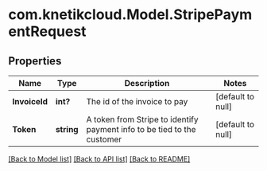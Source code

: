 # com.knetikcloud.Model.StripePaymentRequest
## Properties

Name | Type | Description | Notes
------------ | ------------- | ------------- | -------------
**InvoiceId** | **int?** | The id of the invoice to pay | [default to null]
**Token** | **string** | A token from Stripe to identify payment info to be tied to the customer | [default to null]

[[Back to Model list]](../README.md#documentation-for-models) [[Back to API list]](../README.md#documentation-for-api-endpoints) [[Back to README]](../README.md)

